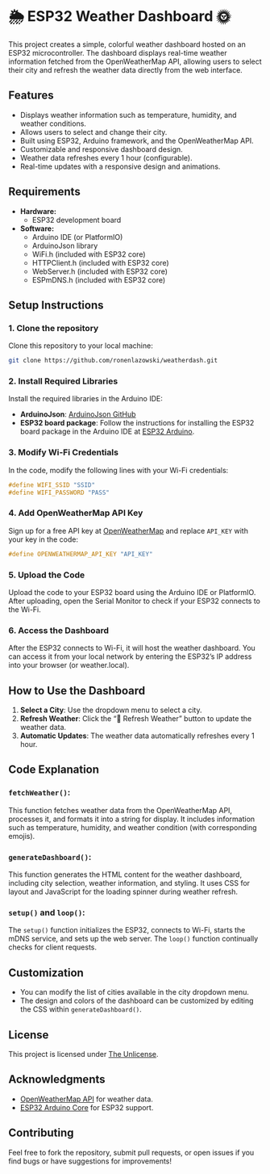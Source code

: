 # 🌦️ ESP32 Weather Dashboard 🌞

This project creates a simple, colorful weather dashboard hosted on an ESP32 microcontroller. The dashboard displays real-time weather information fetched from the OpenWeatherMap API, allowing users to select their city and refresh the weather data directly from the web interface.

## Features
- Displays weather information such as temperature, humidity, and weather conditions.
- Allows users to select and change their city.
- Built using ESP32, Arduino framework, and the OpenWeatherMap API.
- Customizable and responsive dashboard design.
- Weather data refreshes every 1 hour (configurable).
- Real-time updates with a responsive design and animations.

## Requirements
- **Hardware:**
  - ESP32 development board
- **Software:**
  - Arduino IDE (or PlatformIO)
  - ArduinoJson library
  - WiFi.h (included with ESP32 core)
  - HTTPClient.h (included with ESP32 core)
  - WebServer.h (included with ESP32 core)
  - ESPmDNS.h (included with ESP32 core)

## Setup Instructions

### 1. Clone the repository
Clone this repository to your local machine:
```bash
git clone https://github.com/ronenlazowski/weatherdash.git
```

### 2. Install Required Libraries
Install the required libraries in the Arduino IDE:
- **ArduinoJson**: [ArduinoJson GitHub](https://github.com/bblanchon/ArduinoJson)
- **ESP32 board package**: Follow the instructions for installing the ESP32 board package in the Arduino IDE at [ESP32 Arduino](https://github.com/espressif/arduino-esp32).

### 3. Modify Wi-Fi Credentials
In the code, modify the following lines with your Wi-Fi credentials:
```cpp
#define WIFI_SSID "SSID"
#define WIFI_PASSWORD "PASS"
```

### 4. Add OpenWeatherMap API Key
Sign up for a free API key at [OpenWeatherMap](https://openweathermap.org/api) and replace `API_KEY` with your key in the code:
```cpp
#define OPENWEATHERMAP_API_KEY "API_KEY"
```

### 5. Upload the Code
Upload the code to your ESP32 board using the Arduino IDE or PlatformIO. After uploading, open the Serial Monitor to check if your ESP32 connects to the Wi-Fi.

### 6. Access the Dashboard
After the ESP32 connects to Wi-Fi, it will host the weather dashboard. You can access it from your local network by entering the ESP32’s IP address into your browser (or weather.local).

## How to Use the Dashboard
1. **Select a City**: Use the dropdown menu to select a city.
2. **Refresh Weather**: Click the “🔄 Refresh Weather” button to update the weather data.
3. **Automatic Updates**: The weather data automatically refreshes every 1 hour.

## Code Explanation
### `fetchWeather()`:
This function fetches weather data from the OpenWeatherMap API, processes it, and formats it into a string for display. It includes information such as temperature, humidity, and weather condition (with corresponding emojis).

### `generateDashboard()`:
This function generates the HTML content for the weather dashboard, including city selection, weather information, and styling. It uses CSS for layout and JavaScript for the loading spinner during weather refresh.

### `setup()` and `loop()`:
The `setup()` function initializes the ESP32, connects to Wi-Fi, starts the mDNS service, and sets up the web server. The `loop()` function continually checks for client requests.

## Customization
- You can modify the list of cities available in the city dropdown menu.
- The design and colors of the dashboard can be customized by editing the CSS within `generateDashboard()`.

## License
This project is licensed under [The Unlicense](https://github.com/ronenlazowski/weatherdash/blob/main/LICENSE).

## Acknowledgments
- [OpenWeatherMap API](https://openweathermap.org/api) for weather data.
- [ESP32 Arduino Core](https://github.com/espressif/arduino-esp32) for ESP32 support.

## Contributing
Feel free to fork the repository, submit pull requests, or open issues if you find bugs or have suggestions for improvements!
